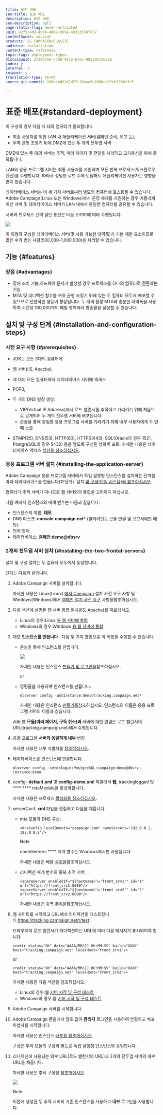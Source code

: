 ```yaml
---
title: 표준 배포
seo-title: 표준 배포
description: 표준 배포
seo-description: null
page-status-flag: never-activated
uuid: e2f9c4d9-4b36-4899-9954-493135597057
contentOwner: sauviat
products: SG_CAMPAIGN/CLASSIC
audience: installation
content-type: reference
topic-tags: deployment-types-
discoiquuid: d714b759-cc08-4656-876c-9820d5c56216
index: y
internal: n
snippet: y
translation-type: tm+mt
source-git-commit: 209ac4d81d2d27c264ee6b288bcb7fcb1900ffc5

---
```



# 표준 배포{#standard-deployment}

이 구성의 경우 다음 세 대의 컴퓨터가 필요합니다.

* 최종 사용자를 위한 LAN 내 애플리케이션 서버(캠페인 준비, 보고 등),
* 부하 균형 조정기 뒤에 DMZ에 있는 두 개의 전두엽 서버

DMZ에 있는 두 대의 서버는 추적, 미러 페이지 및 전달을 처리하고 고가용성을 위해 중복됩니다.

LAN의 응용 프로그램 서버는 최종 사용자를 지원하며 모든 반복 프로세스(워크플로우 엔진)를 수행합니다. 따라서 정밀한 로드 수에 도달해도 애플리케이션 사용자는 영향을 받지 않습니다.

데이터베이스 서버는 이 세 가지 서버로부터 별도의 컴퓨터에 호스팅될 수 있습니다. Adobe Campaign(Linux 또는 Windows)에서 운영 체제를 지원하는 경우 애플리케이션 서버 및 데이터베이스 서버가 LAN 내에서 동일한 컴퓨터를 공유할 수 있습니다.

서버와 프로세스 간의 일반 통신은 다음 스키마에 따라 수행됩니다.

![](assets/s_001_ncs_install_standardconfig.png)

이 유형의 구성은 데이터베이스 서버(및 사용 가능한 대역폭)가 기본 제한 요소이므로 많은 수의 받는 사람(500,000-1,000,000)을 처리할 수 있습니다.

## 기능 {#features}

### 장점 {#advantages}

* 장애 조치 기능:하드웨어 문제가 발생할 경우 프로세스를 하나의 컴퓨터로 전환하는 기능
* MTA 및 리디렉션 함수를 부하 균형 조정기 뒤에 있는 두 컴퓨터 모두에 배포할 수 있으므로 전반적인 성능이 향상됩니다. 두 개의 활성 MTA와 충분한 대역폭을 사용하여 시간당 100,000개의 메일 영역에서 방송율을 달성할 수 있습니다.

## 설치 및 구성 단계 {#installation-and-configuration-steps}

### 사전 요구 사항 {#prerequisites}

* JDK는 모든 3대의 컴퓨터에
* 웹 서버(IIS, Apache),
* 세 대의 모든 컴퓨터에서 데이터베이스 서버에 액세스
* POP3,
* 두 개의 DNS 별칭 생성:

   * VIP(Virtual IP Address)에서 로드 밸런서를 추적하고 가리키기 위해 처음으로 공개되어 두 개의 전두엽 서버에 배포됩니다.
   * 콘솔을 통해 동일한 응용 프로그램 서버를 가리키기 위해 내부 사용자에게 두 번째 노출.

* STMP(25), DNS(53), HTTP(80), HTTPS(443), SQL(Oracle의 경우 1521, PostgreSQL의 경우 5432) 등을 열도록 구성된 방화벽 포트. 자세한 내용은 데이터베이스 액세스 [섹션을 참조하십시오](../../installation/using/network-configuration.md#database-access).

### 응용 프로그램 서버 설치 {#installing-the-application-server}

Adobe Campaign 응용 프로그램 서버에서 독립 실행형 인스턴스를 설치하는 단계를 따라 데이터베이스를 만듭니다(12단계). 설치 [및 구성(단일 시스템)을 참조하십시오](#installing-and-configuring--single-machine-).

컴퓨터가 추적 서버가 아니므로 웹 서버와의 통합을 고려하지 마십시오.

다음 예에서 인스턴스의 매개 변수는 다음과 같습니다.

* 인스턴스의 이름: **데모**
* DNS 마스크: **console.campaign.net*** (클라이언트 콘솔 연결 및 보고서에만 해당)
* 언어:영어
* 데이터베이스: **캠페인:demo@dbsrv**

### 2개의 전두엽 서버 설치 {#installing-the-two-frontal-servers}

설치 및 구성 절차는 두 컴퓨터 모두에서 동일합니다.

단계는 다음과 같습니다.

1. Adobe Campaign 서버를 설치합니다.

   자세한 내용은 Linux(Linux) [에서 Campaign](../../installation/using/prerequisites-of-campaign-installation-in-linux.md) 설치 사전 요구 사항 및 Windows(Windows)에서 [캠페인 설치 사전 요구](../../installation/using/prerequisites-of-campaign-installation-in-windows.md) 사항을참조하십시오.

1. 다음 섹션에 설명된 웹 서버 통합 절차(IIS, Apache)를 따르십시오.

   * Linux의 경우:Linux [용 웹 서버에 통합](../../installation/using/integration-into-a-web-server-for-linux.md)
   * Windows의 경우:Windows [용 웹 서버에 통합](../../installation/using/integration-into-a-web-server-for-windows.md)

1. 데모 **인스턴스를 만듭니다** . 다음 두 가지 방법으로 이 작업을 수행할 수 있습니다.

   * 콘솔을 통해 인스턴스를 만듭니다.

      ![](assets/install_create_new_connexion.png)

      자세한 내용은 인스턴스 [만들기 및 로그인을](../../installation/using/creating-an-instance-and-logging-on.md)참조하십시오.

      or

   * 명령줄을 사용하여 인스턴스를 만듭니다.

      ```
      nlserver config -addinstance:demo/tracking.campaign.net*
      ```

      자세한 내용은 인스턴스 [만들기를](../../installation/using/command-lines.md#creating-an-instance)참조하십시오.
   인스턴스의 이름은 응용 프로그램 서버의 이름과 같습니다.

   서버 웹 **모듈(미러 페이지, 구독 취소)과** 서버에 대한 연결은 로드 밸런서의 URL(tracking.campaign.net)에서 수행됩니다.

1. 응용 프로그램 **서버와 동일하게 내부** 변경

   자세한 내용은 내부 식별자를 [참조하십시오](../../installation/using/campaign-server-configuration.md#internal-identifier).

1. 데이터베이스를 인스턴스에 연결합니다.

   ```
   nlserver config -setdblogin:PostgreSQL:campaign:demo@dbsrv -instance:demo
   ```

1. config- **default.xml** 및 **config-demo.xml** 파일에서 **웹**, trackinglogged 및 **** **** mtaModule을 활성화합니다.

   자세한 내용은 프로세스 [활성화를 참조하십시오](../../installation/using/campaign-server-configuration.md#enabling-processes).

1. serverConf. **xml** 파일을 편집하고 다음을 채웁니다.

   * mta 모듈의 DNS 구성:

      ```
      <dnsConfig localDomain="campaign.com" nameServers="192.0.0.1, 192.0.0.2"/>
      ```

      >[!NOTE]
      >
      >nameServers **** 매개 변수는 Windows에서만 사용됩니다.

      자세한 내용은 배달 [설정을](../../installation/using/campaign-server-configuration.md#delivery-settings)참조하십시오.

   * 리디렉션 매개 변수의 중복 추적 서버:

      ```
      <spareServer enabledIf="$(hostname)!='front_srv1'" id="1" url="https://front_srv1:8080"/>
      <spareServer enabledIf="$(hostname)!='front_srv2'" id="2" url="https://front_srv2:8080"/>
      ```

      자세한 내용은 중복 [추적을](../../installation/using/configuring-campaign-server.md#redundant-tracking)참조하십시오.

1. 웹 사이트를 시작하고 URL에서 리디렉션을 테스트합니다.https://tracking.campaign.net/r/test [](https://tracking.campaign.net/r/test).

   브라우저에 로드 밸런서가 리디렉션하는 URL에 따라 다음 메시지가 표시되어야 합니다.

   ```
   <redir status="OK" date="AAAA/MM/JJ HH:MM:SS" build="XXXX" host="tracking.campaign.net" localHost="front_srv1"/>
   ```

   or

   ```
   <redir status="OK" date="AAAA/MM/JJ HH:MM:SS" build="XXXX" host="tracking.campaign.net" localHost="front_srv2"/>
   ```

   자세한 내용은 다음 섹션을 참조하십시오.

   * Linux의 경우:웹 [서버 시작 및 구성 테스트](../../installation/using/integration-into-a-web-server-for-linux.md#launching-the-web-server-and-testing-the-configuration)
   * Windows의 경우:웹 [서버 시작 및 구성 테스트](../../installation/using/integration-into-a-web-server-for-windows.md#launching-the-web-server-and-testing-the-configuration)

1. Adobe Campaign 서버를 시작합니다.
1. Adobe Campaign 콘솔에서 암호 없이 **관리자** 로그인을 사용하여 연결하고 배포 마법사를 시작합니다.

   자세한 내용은 인스턴스 [배포를 참조하십시오](../../installation/using/deploying-an-instance.md).

   구성은 추적 모듈의 구성과 별도로 독립 실행형 인스턴스와 동일합니다.

1. 리디렉션에 사용되는 외부 URL(로드 밸런서의 URL)과 2개의 전두엽 서버의 내부 URL을 채웁니다.

   자세한 내용은 추적 구성을 [참조하십시오](../../installation/using/deploying-an-instance.md#tracking-configuration).

   ![](assets/d_ncs_install_tracking2.png)

   >[!NOTE]
   >
   >이전에 생성된 두 추적 서버의 기존 인스턴스를 사용하고 **내부** 로그인을 사용합니다.

